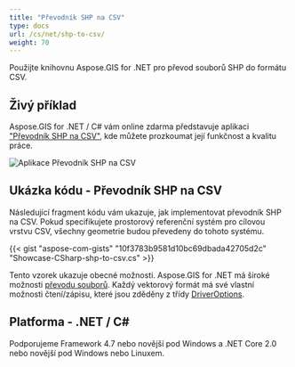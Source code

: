 ```yaml
---
title: "Převodník SHP na CSV"
type: docs
url: /cs/net/shp-to-csv/
weight: 70
---
```


Použijte knihovnu Aspose.GIS for .NET pro převod souborů SHP do formátu CSV.

## **Živý příklad**

Aspose.GIS for .NET / C# vám online zdarma představuje aplikaci ["Převodník SHP na CSV"](https://products.aspose.app/gis/conversion/shp-to-csv), kde můžete prozkoumat její funkčnost a kvalitu práce.

![Aplikace Převodník SHP na CSV](conversion.png)

## **Ukázka kódu - Převodník SHP na CSV**

Následující fragment kódu vám ukazuje, jak implementovat převodník SHP na CSV. Pokud specifikujete prostorový referenční systém pro cílovou vrstvu CSV, všechny geometrie budou převedeny do tohoto systému. 

{{< gist "aspose-com-gists" "10f3783b9581d10bc69dbada42705d2c" "Showcase-CSharp-shp-to-csv.cs" >}}

Tento vzorek ukazuje obecné možnosti. Aspose.GIS for .NET má široké možnosti [převodu souborů](https://docs.aspose.com/gis/net/vector-layers/). Každý vektorový formát má své vlastní možnosti čtení/zápisu, které jsou zděděny z třídy [DriverOptions](https://reference.aspose.com/gis/net/aspose.gis/driveroptions).

## **Platforma - .NET / C#**

Podporujeme Framework 4.7 nebo novější pod Windows a .NET Core 2.0 nebo novější pod Windows nebo Linuxem.
